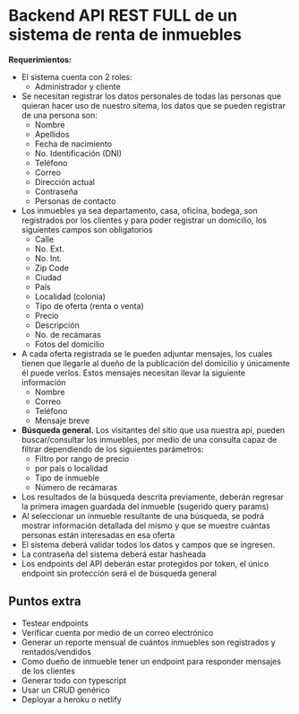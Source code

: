 
# Backend API REST FULL de un sistema de renta de inmuebles
**Requerimientos:**
- El sistema cuenta con 2 roles:
  - Administrador y cliente
- Se necesitan registrar los datos personales de todas las personas que quieran hacer uso de nuestro sitema, los datos que se pueden registrar de una persona son:
  - Nombre
  - Apellidos
  - Fecha de nacimiento
  - No. Identificación (DNI)
  - Teléfono
  - Correo
  - Dirección actual
  - Contraseña
  - Personas de contacto
- Los inmuebles ya sea departamento, casa, oficina, bodega, son registrados por los clientes y para poder registrar un domicilio, los siguientes campos son obligatorios
  - Calle
  - No. Ext.
  - No. Int.
  - Zip Code
  - Ciudad
  - País
  - Localidad (colonia)
  - Tipo de oferta (renta o venta)
  - Precio
  - Descripción
  - No. de recámaras
  - Fotos del domicilio
- A cada oferta registrada se le pueden adjuntar mensajes, los cuales tienen que llegarle al dueño de la publicación del domicilio y únicamente él puede verlos. Estos mensajes necesitan llevar la siguiente información
  - Nombre
  - Correo
  - Teléfono
  - Mensaje breve
- **Búsqueda general.**
Los visitantes del sitio que usa nuestra api, pueden buscar/consultar los inmuebles, por medio de una consulta capaz de filtrar dependiendo de los siguientes parámetros:
  - Filtro por rango de precio
  - por país o localidad
  - Tipo de inmueble
  - Número de recámaras
- Los resultados de la búsqueda descrita previamente, deberán regresar la primera imagen guardada del inmueble (sugerido query params)
- Al seleccionar un inmueble resultante de una búsqueda, se podrá mostrar información detallada del mismo y que se muestre cuántas personas están interesadas en esa oferta
- El sistema deberá validar todos los datos y campos que se ingresen.
- La contraseña del sistema deberá estar hasheada
- Los endpoints del API deberán estar protegidos por token, el único endpoint sin protección será el de búsqueda general

## Puntos extra
- Testear endpoints
- Verificar cuenta por medio de un correo electrónico
- Generar un reporte mensual de cuántos inmuebles son registrados y rentados/vendidos
- Como dueño de inmueble tener un endpoint para responder mensajes de los clientes
- Generar todo con typescript
- Usar un CRUD genérico
- Deployar a heroku o netlify
